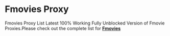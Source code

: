 # Fmovies Proxy 
Fmovies Proxy List Latest 100% Working Fully Unblocked Version of Fmovie Proxies.Please check out the complete list for <a href="https://fmovieproxy.github.io/"><b>Fmovies</b></a>
